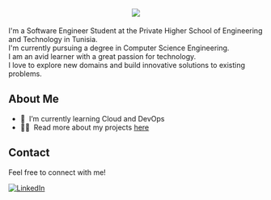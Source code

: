 <h1 align="center">
  <a href="https://git.io/typing-svg">
    <img src="https://readme-typing-svg.herokuapp.com/?lines=Hello,+There!+👋;This+is+Malek+Khelil....;Nice+to+meet+you!&center=true&size=30">
  </a>
</h1>
I'm a Software Engineer Student at the Private Higher School of Engineering and Technology in Tunisia.<br>
I'm currently pursuing a degree in Computer Science Engineering.<br>
I am an avid learner with a great passion for technology.<br>
I love to explore new domains and build innovative solutions to existing problems.

## About Me
- 🌱 &nbsp;I’m currently learning Cloud and DevOps
- 👨‍💻 &nbsp;Read more about my projects [here](https://mkh-dev.github.io/portfolio/)

## Contact
Feel free to connect with me!

[![LinkedIn](https://img.shields.io/badge/LinkedIn-0077B5?style=for-the-badge&logo=linkedin&logoColor=white)](https://www.linkedin.com/in/malek-khelil/) 
